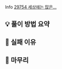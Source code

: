 #
 Info
[29754 세상에는 많은...](https://www.acmicpc.net/problem/29754)

## 💡 풀이 방법 요약

## 👀 실패 이유

## 🙂 마무리

